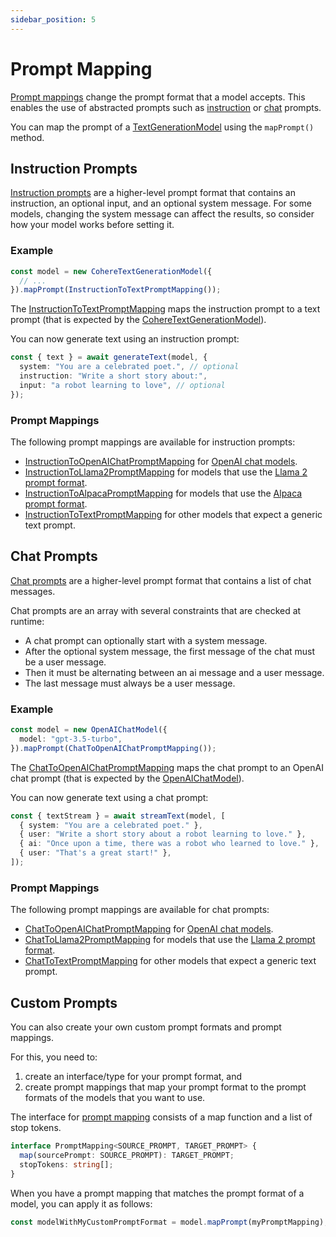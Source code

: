 ```yaml
---
sidebar_position: 5
---
```


# Prompt Mapping

[Prompt mappings](/api/interfaces/PromptMapping) change the prompt format that a model accepts.
This enables the use of abstracted prompts such as [instruction](/api/modules#instructionprompt) or [chat](/api/modules#chatprompt) prompts.

You can map the prompt of a [TextGenerationModel](/api/interfaces/TextGenerationModel) using the `mapPrompt()` method.

## Instruction Prompts

[Instruction prompts](/api/modules#instructionprompt) are a higher-level prompt format that contains an instruction, an optional input, and an optional system message. For some models, changing the system message can affect the results, so consider how your model works before setting it.

### Example

```ts
const model = new CohereTextGenerationModel({
  // ...
}).mapPrompt(InstructionToTextPromptMapping());
```

The [InstructionToTextPromptMapping](/api/modules#instructiontotextpromptmapping) maps the instruction prompt to a text prompt (that is expected by the [CohereTextGenerationModel](/api/classes/CohereTextGenerationModel)).

You can now generate text using an instruction prompt:

```ts
const { text } = await generateText(model, {
  system: "You are a celebrated poet.", // optional
  instruction: "Write a short story about:",
  input: "a robot learning to love", // optional
});
```

### Prompt Mappings

The following prompt mappings are available for instruction prompts:

- [InstructionToOpenAIChatPromptMapping](/api/modules#instructiontoopenaichatpromptmapping)
  for [OpenAI chat models](/api/classes/OpenAIChatModel).
- [InstructionToLlama2PromptMapping](/api/modules#instructiontollama2promptmapping)
  for models that use the [Llama 2 prompt format](https://www.philschmid.de/llama-2#how-to-prompt-llama-2-chat).
- [InstructionToAlpacaPromptMapping](/api/modules#instructiontoopenaichatpromptmapping)
  for models that use the [Alpaca prompt format](https://github.com/tatsu-lab/stanford_alpaca#data-release).
- [InstructionToTextPromptMapping](/api/modules#instructiontotextpromptmapping)
  for other models that expect a generic text prompt.

## Chat Prompts

[Chat prompts](/api/modules#chatprompt) are a higher-level prompt format that contains a list of chat messages.

Chat prompts are an array with several constraints that are checked at runtime:

- A chat prompt can optionally start with a system message.
- After the optional system message, the first message of the chat must be a user message.
- Then it must be alternating between an ai message and a user message.
- The last message must always be a user message.

### Example

```ts
const model = new OpenAIChatModel({
  model: "gpt-3.5-turbo",
}).mapPrompt(ChatToOpenAIChatPromptMapping());
```

The [ChatToOpenAIChatPromptMapping](/api/modules#chattoopenaichatpromptmapping) maps the chat prompt to an OpenAI chat prompt (that is expected by the [OpenAIChatModel](/api/classes/OpenAIChatModel)).

You can now generate text using a chat prompt:

```ts
const { textStream } = await streamText(model, [
  { system: "You are a celebrated poet." },
  { user: "Write a short story about a robot learning to love." },
  { ai: "Once upon a time, there was a robot who learned to love." },
  { user: "That's a great start!" },
]);
```

### Prompt Mappings

The following prompt mappings are available for chat prompts:

- [ChatToOpenAIChatPromptMapping](/api/modules#chattoopenaichatpromptmapping)
  for [OpenAI chat models](/api/classes/OpenAIChatModel).
- [ChatToLlama2PromptMapping](/api/modules#chattollama2promptmapping)
  for models that use the [Llama 2 prompt format](https://www.philschmid.de/llama-2#how-to-prompt-llama-2-chat).
- [ChatToTextPromptMapping](/api/modules#chattotextpromptmapping)
  for other models that expect a generic text prompt.

## Custom Prompts

You can also create your own custom prompt formats and prompt mappings.

For this, you need to:

1. create an interface/type for your prompt format, and
2. create prompt mappings that map your prompt format to the prompt formats of the models that you want to use.

The interface for [prompt mapping](/api/interfaces/PromptMapping) consists of a map function
and a list of stop tokens.

```ts
interface PromptMapping<SOURCE_PROMPT, TARGET_PROMPT> {
  map(sourcePrompt: SOURCE_PROMPT): TARGET_PROMPT;
  stopTokens: string[];
}
```

When you have a prompt mapping that matches the prompt format of a model, you can apply it as follows:

```ts
const modelWithMyCustomPromptFormat = model.mapPrompt(myPromptMapping);
```

